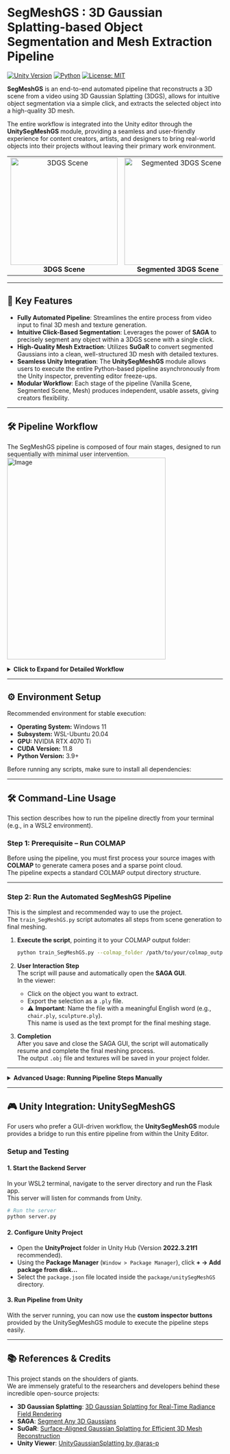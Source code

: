 # SegMeshGS : 3D Gaussian Splatting-based Object Segmentation and Mesh Extraction Pipeline

[![Unity Version](https://img.shields.io/badge/Unity-2022.3.21f1-blue.svg)](https://unity.com/)
[![Python](https://img.shields.io/badge/Python-3.9%2B-blue.svg)](https://www.python.org/)
[![License: MIT](https://img.shields.io/badge/License-MIT-yellow.svg)](https://opensource.org/licenses/MIT)

**SegMeshGS** is an end-to-end automated pipeline that reconstructs a 3D scene from a video using 3D Gaussian Splatting (3DGS), allows for intuitive object segmentation via a simple click, and extracts the selected object into a high-quality 3D mesh.

The entire workflow is integrated into the Unity editor through the **UnitySegMeshGS** module, providing a seamless and user-friendly experience for content creators, artists, and designers to bring real-world objects into their projects without leaving their primary work environment.

<table>
  <tr>
    <td align="center">
      <img width="250" alt="3DGS Scene" src="https://github.com/user-attachments/assets/eaf09efb-1330-49b7-981f-3b8e083686bc">
      <br>
      <b>3DGS Scene</b>
    </td>
    <td align="center">
      <img width="250" alt="Segmented 3DGS Scene" src="https://github.com/user-attachments/assets/8b2ae381-a28a-4abb-a43d-a023a719cef8">
      <br>
      <b>Segmented 3DGS Scene</b>
    </td>
    <td align="center">
      <img width="250" alt="Mesh" src="https://github.com/user-attachments/assets/6436c05c-057c-4d22-9c5d-f4ebd7b2670d">
      <br>
      <b>Mesh</b>
    </td>
  </tr>
</table>

---

## 🚀 Key Features

* **Fully Automated Pipeline**: Streamlines the entire process from video input to final 3D mesh and texture generation.
* **Intuitive Click-Based Segmentation**: Leverages the power of **SAGA** to precisely segment any object within a 3DGS scene with a single click.
* **High-Quality Mesh Extraction**: Utilizes **SuGaR** to convert segmented Gaussians into a clean, well-structured 3D mesh with detailed textures.
* **Seamless Unity Integration**: The **UnitySegMeshGS** module allows users to execute the entire Python-based pipeline asynchronously from the Unity inspector, preventing editor freeze-ups.
* **Modular Workflow**: Each stage of the pipeline (Vanilla Scene, Segmented Scene, Mesh) produces independent, usable assets, giving creators flexibility.

---

## 🛠️ Pipeline Workflow

The SegMeshGS pipeline is composed of four main stages, designed to run sequentially with minimal user intervention.  
<img width="370" height="470" alt="Image" src="https://github.com/user-attachments/assets/d955cbbd-23e7-4894-b68d-2b4e9ed95baf" />
<details>
  <summary><b>Click to Expand for Detailed Workflow</b></summary>

### **1. Preprocessing (Frame Extraction & SfM)**
-   **Input**: A single `.mp4` video file.
-   **Tools**: `FFmpeg`, `COLMAP`
-   **Process**:
    1.  **Keyframe Extraction**: `FFmpeg` is used to extract high-quality, non-blurry frames from the source video.
    2.  **Structure-from-Motion (SfM)**: `COLMAP` processes the extracted images to calculate camera poses and generate a sparse point cloud, which serves as the initial geometry for the 3DGS scene.

### **2. Vanilla 3DGS Scene Generation**
-   **Input**: COLMAP output folder.
-   **Process**: The standard 3DGS training algorithm is used to create a photorealistic 3D scene from the COLMAP data. The resulting scene (`.ply` file) has high visual fidelity but lacks any semantic information.

### **3. 3DGS Segmentation (Powered by SAGA)**
-   **Input**: Vanilla 3DGS scene, source images.
-   **Core Technology**: **SAGA (Segment Any 3D Gaussians)**
-   **Process**:
    1.  **Affinity Feature Training**: SAGA attaches a learnable feature vector (Affinity Feature) to each 3D Gaussian. Using 2D masks generated by the Segment Anything Model (SAM), it trains the scene so that Gaussians belonging to the same object have similar features.
    2.  **User-guided Extraction**: The trained scene is opened in the SAGA viewer. The user clicks on any point of the desired object.
    3.  **Export Segmented Object**: The viewer highlights all Gaussians with similar features. This selection is then exported as a new `.ply` file.
    > **⚠️ Important**: The user must name the exported file with a meaningful English word (e.g., `chair.ply`, `sculpture.ply`). This name is used as a text prompt in the next stage.

### **4. 3DGS Meshing (Powered by SuGaR)**
-   **Input**: Segmented object `.ply` file, source images, and the object name from the filename.
-   **Core Technology**: **SuGaR (Surface-Aligned Gaussian Splatting)**
-   **Process**:
    1.  **Input Image Masking**: Using the filename as a text prompt, the **CLIP** model identifies and masks the corresponding object in the 2D source images. This ensures the meshing algorithm focuses only on the target object.
    2.  **Surface Alignment**: SuGaR runs an additional optimization process that regularizes the segmented Gaussians, forcing them to become flat and align tightly with the object's actual surface.
    3.  **Mesh & Texture Generation**: The aligned Gaussians form a dense, oriented point cloud. The **Poisson Surface Reconstruction** algorithm is then applied to this point cloud to generate the final, high-quality 3D mesh (`.obj`) and bake the Gaussian colors into a UV texture map.

</details>

---

## ⚙️ Environment Setup

Recommended environment for stable execution:

- **Operating System:** Windows 11  
- **Subsystem:** WSL-Ubuntu 20.04  
- **GPU:** NVIDIA RTX 4070 Ti  
- **CUDA Version:** 11.8  
- **Python Version:** 3.9+

Before running any scripts, make sure to install all dependencies:

---

## 🛠️ Command-Line Usage

This section describes how to run the pipeline directly from your terminal (e.g., in a WSL2 environment).

### **Step 1: Prerequisite – Run COLMAP**

Before using the pipeline, you must first process your source images with **COLMAP** to generate camera poses and a sparse point cloud.  
The pipeline expects a standard COLMAP output directory structure.

---

### **Step 2: Run the Automated SegMeshGS Pipeline**

This is the simplest and recommended way to use the project.  
The `train_SegMeshGS.py` script automates all steps from scene generation to final meshing.

1. **Execute the script**, pointing it to your COLMAP output folder:

   ```bash
   python train_SegMeshGS.py --colmap_folder /path/to/your/colmap_output
   ```

2. **User Interaction Step**  
   The script will pause and automatically open the **SAGA GUI**.  
   In the viewer:
   - Click on the object you want to extract.
   - Export the selection as a `.ply` file.
   - ⚠️ **Important**: Name the file with a meaningful English word (e.g., `chair.ply`, `sculpture.ply`).  
     This name is used as the text prompt for the final meshing stage.

3. **Completion**  
   After you save and close the SAGA GUI, the script will automatically resume and complete the final meshing process.  
   The output `.obj` file and textures will be saved in your project folder.

---

<details>
  <summary><b>Advanced Usage: Running Pipeline Steps Manually</b></summary>

#### **1. Generate Vanilla 3DGS Scene**

Creates the initial photorealistic 3DGS scene.

```bash
python train_scene.py -s /path/to/your/colmap_output
```

---

#### **2. Prepare for SAGA Segmentation**

These scripts prepare the necessary data for SAGA's feature training.

**Extract SAM Masks:**

```bash
python extract_segment_everything_masks.py --image_root /path/to/colmap_output --downsample 1.0
```

**Calculate Scene Scale:**

```bash
python get_scale.py --image_root /path/to/colmap_output --model_path /path/to/colmap_output/SAGA
```

---

#### **3. Train SAGA Affinity Features**

Trains the scene to understand object semantics.

```bash
python train_saga.py -m /path/to/colmap_output/SAGA --iterations 10000
```

---

#### **4. Interactively Segment with SAGA GUI**

Opens the viewer to manually select and export your target object.  
Remember to name the output `.ply` file meaningfully (e.g., `target.ply`).

```bash
python saga_gui.py --model_path /path/to/colmap_output/SAGA
```

---

#### **5. Prepare for SuGaR Meshing (Image Masking)**

Masks the source images to isolate the target object using CLIP.

```bash
python clipsam/faseClipExtract.py --input_folder /path/to/colmap_output --query "target"
```

*(Replace `"target"` with the name you used for your exported `.ply` file.)*

---

#### **6. Run SuGaR for Final Meshing**

Generates the final 3D mesh from the segmented Gaussians.

```bash
python train_sugar.py -s /path/to/colmap_output --segment_targetname "target" --gs_output_dir /path/to/segmented_ply_folder
```

*(Ensure `--segment_targetname` matches your exported object's name and `--gs_output_dir` points to where the segmented `.ply` is located.)*

</details>

---

## 🎮 Unity Integration: UnitySegMeshGS

For users who prefer a GUI-driven workflow, the **UnitySegMeshGS** module provides a bridge to run this entire pipeline from within the Unity Editor.

### **Setup and Testing**

#### **1. Start the Backend Server**

In your WSL2 terminal, navigate to the server directory and run the Flask app.  
This server will listen for commands from Unity.

```bash
# Run the server
python server.py
```

#### **2. Configure Unity Project**

- Open the **UnityProject** folder in Unity Hub (Version **2022.3.21f1** recommended).  
- Using the **Package Manager** (`Window > Package Manager`), click **+ → Add package from disk...**  
- Select the `package.json` file located inside the `package/unitySegMeshGS` directory.

#### **3. Run Pipeline from Unity**

With the server running, you can now use the **custom inspector buttons** provided by the UnitySegMeshGS module to execute the pipeline steps easily.

---

## 📚 References & Credits

This project stands on the shoulders of giants.  
We are immensely grateful to the researchers and developers behind these incredible open-source projects:

- **3D Gaussian Splatting**: [3D Gaussian Splatting for Real-Time Radiance Field Rendering](https://repo-sam.inria.fr/fungraph/3d-gaussian-splatting/)
- **SAGA**: [Segment Any 3D Gaussians](https://github.com/yzslab/segment-any-3d-gaussians)
- **SuGaR**: [Surface-Aligned Gaussian Splatting for Efficient 3D Mesh Reconstruction](https://github.com/hugohenrycs/SuGaR)
- **Unity Viewer**: [UnityGaussianSplatting by @aras-p](https://github.com/aras-p/UnityGaussianSplatting)
